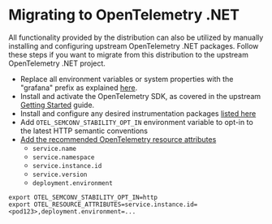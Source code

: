 # Migrating to OpenTelemetry .NET

All functionality provided by the distribution can also be utilized by manually installing and configuring upstream OpenTelemetry .NET packages. Follow these steps if you want to migrate from this distribution to the upstream OpenTelemetry .NET project.

- Replace all environment variables or system properties with the "grafana"
prefix as explained [here](https://grafana.com/docs/grafana-cloud/send-data/otlp/send-data-otlp/#push-directly-from-applications-using-the-opentelemetry-sdks).
- Install and activate the OpenTelemetry SDK,
as covered in the upstream [Getting Started](https://github.com/open-telemetry/opentelemetry-dotnet#getting-started) guide.
- Install and configure any desired instrumentation packages
[listed here](./supported-instrumentations.md)
- Add `OTEL_SEMCONV_STABILITY_OPT_IN` environment variable to opt-in to the
latest HTTP semantic conventions
- [Add the recommended OpenTelemetry resource attributes](https://grafana.com/docs/opentelemetry/instrumentation/configuration/resource-attributes/)
  - `service.name`
  - `service.namespace`
  - `service.instance.id`
  - `service.version`
  - `deployment.environment`

```shell
export OTEL_SEMCONV_STABILITY_OPT_IN=http
export OTEL_RESOURCE_ATTRIBUTES=service.instance.id=<pod123>,deployment.environment=...
```
